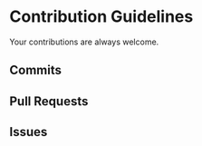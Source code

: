 # Contribution Guidelines

Your contributions are always welcome.

## Commits

## Pull Requests

## Issues
